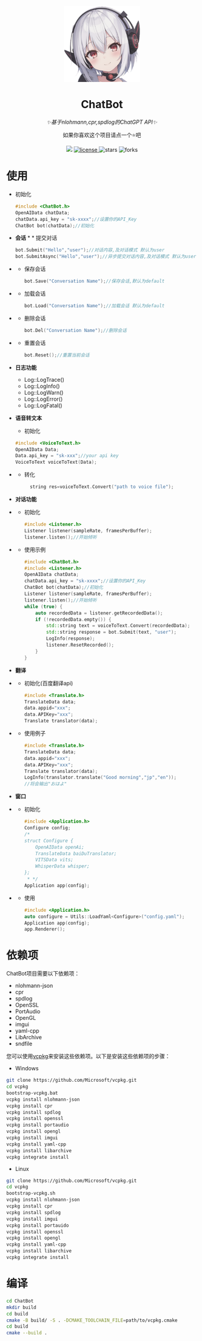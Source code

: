 <p align="center">
    <img src="https://github.com/NGLSG/ChatBot/raw/main/img/self.png" width="200" height="200" alt="ChatBot">
</p>

<div align="center">

# ChatBot

_✨基于nlohmann,cpr,spdlog的ChatGPT API✨_

如果你喜欢这个项目请点一个⭐吧

</div>


<p align="center">
  <img src="https://img.shields.io/badge/Author-Ge%E6%B1%81%E8%8F%8C-yellow">
  <a href="https://raw.githubusercontent.com/NGLSG/ChatBot/main/LICENSE">
    <img src="https://img.shields.io/github/license/NGLSG/ChatBot" alt="license">
  </a>
  <img src="https://img.shields.io/github/stars/NGLSG/ChatBot.svg" alt="stars">
  <img src="https://img.shields.io/github/forks/NGLSG/ChatBot.svg" alt="forks">
</p>

# 使用

* 初始化

    ```c++
    #include <ChatBot.h>
    OpenAIData chatData;
    chatData.api_key = "sk-xxxx";//设置你的API_Key
    ChatBot bot(chatData);//初始化
    ```

* **会话**
    *
        * 提交对话
    ```c++
    bot.Submit("Hello","user");//对话内容,及对话模式 默认为user
    bot.SubmitAsync("Hello","user");//异步提交对话内容,及对话模式 默认为user
    ```

*
    * 保存会话
      ```c++
      bot.Save("Conversation Name");//保存会话,默认为default
      ```

*
    * 加载会话

      ```c++
      bot.Load("Conversation Name");//加载会话 默认为default
      ```

*
    * 删除会话

      ```c++
      bot.Del("Conversation Name");//删除会话
      ```

*
    * 重置会话

      ```c++
      bot.Reset();//重置当前会话
      ```
* **日志功能**
    * Log::LogTrace()
    * Log::LogInfo()
    * Log::LogWarn()
    * Log::LogError()
    * Log::LogFatal()

* **语音转文本**
    * 初始化
    ```c++
    #include <VoiceToText.h>
    OpenAIData Data;
    Data.api_key = "sk-xxx";//your api key
    VoiceToText voiceToText(Data);
    ```
*
    * 转化
      ```c++
        string res=voiceToText.Convert("path to voice file");
      ```

* **对话功能**
*
    * 初始化
      ```c++
      #include <Listener.h>
      Listener listener(sampleRate, framesPerBuffer);
      listener.listen();//开始倾听
      ```
*
    * 使用示例
      ```c++
      #include <ChatBot.h>
      #include <Listener.h>
      OpenAIData chatData;
      chatData.api_key = "sk-xxxx";//设置你的API_Key
      ChatBot bot(chatData);//初始化
      Listener listener(sampleRate, framesPerBuffer);
      listener.listen();//开始倾听
      while (true) {
          auto recordedData = listener.getRecordedData();
          if (!recordedData.empty()) {
              std::string text = voiceToText.Convert(recordedData);
              std::string response = bot.Submit(text, "user");
              LogInfo(response);
              listener.ResetRecorded();
          }
      }
      ```
* **翻译**
*
    * 初始化(百度翻译api)
      ```c++
      #include <Translate.h>
      TranslateData data;
      data.appid="xxx";
      data.APIKey="xxx";
      Translate translator(data);
      ```
*
    * 使用例子
      ```c++
      #include <Translate.h>
      TranslateData data;
      data.appid="xxx";
      data.APIKey="xxx";
      Translate translator(data);
      LogInfo(translator.translate("Good morning","jp","en"));
      //将会输出"おはよ"
      ```
* **窗口**
* * 初始化
    ```c++
    #include <Application.h>
    Configure config;
    /*
    struct Configure {
        OpenAIData openAi;
        TranslateData baiDuTranslator;
        VITSData vits;
        WhisperData whisper;
    };
     * */
    Application app(config);
    ```
* * 使用
    ```cpp
    #include <Application.h>
    auto configure = Utils::LoadYaml<Configure>("config.yaml");
    Application app(config);
    app.Renderer();
    ```
# 依赖项

ChatBot项目需要以下依赖项：

* nlohmann-json
* cpr
* spdlog
* OpenSSL
* PortAudio
* OpenGL
* imgui
* yaml-cpp
* LibArchive
* sndfile

您可以使用[vcpkg](https://github.com/microsoft/vcpkg)来安装这些依赖项。以下是安装这些依赖项的步骤：

* Windows

 ```bash
git clone https://github.com/Microsoft/vcpkg.git
cd vcpkg
bootstrap-vcpkg.bat
vcpkg install nlohmann-json
vcpkg install cpr
vcpkg install spdlog
vcpkg install openssl
vcpkg install portaudio
vcpkg install opengl
vcpkg install imgui
vcpkg install yaml-cpp
vcpkg install libarchive
vcpkg integrate install
```  

* Linux

 ```bash
git clone https://github.com/Microsoft/vcpkg.git
cd vcpkg
bootstrap-vcpkg.sh
vcpkg install nlohmann-json
vcpkg install cpr
vcpkg install spdlog
vcpkg install imgui
vcpkg install portauido
vcpkg install openssl
vcpkg install opengl
vcpkg install yaml-cpp
vcpkg install libarchive
vcpkg integrate install
```  

# 编译

```bash
cd ChatBot
mkdir build
cd build
cmake -B build/ -S . -DCMAKE_TOOLCHAIN_FILE=path/to/vcpkg.cmake
cd build
cmake --build .
```
